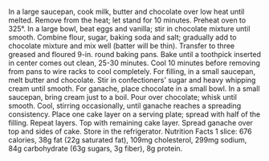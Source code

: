 
In a large saucepan, cook milk, butter and chocolate over low heat until melted. Remove from the heat; let stand for 10 minutes.
Preheat oven to 325°. In a large bowl, beat eggs and vanilla; stir in chocolate mixture until smooth. Combine flour, sugar, baking soda and salt; gradually add to chocolate mixture and mix well (batter will be thin).
Transfer to three greased and floured 9-in. round baking pans. Bake until a toothpick inserted in center comes out clean, 25-30 minutes. Cool 10 minutes before removing from pans to wire racks to cool completely.
For filling, in a small saucepan, melt butter and chocolate. Stir in confectioners' sugar and heavy whipping cream until smooth.
For ganache, place chocolate in a small bowl. In a small saucepan, bring cream just to a boil. Pour over chocolate; whisk until smooth. Cool, stirring occasionally, until ganache reaches a spreading consistency.
Place one cake layer on a serving plate; spread with half of the filling. Repeat layers. Top with remaining cake layer. Spread ganache over top and sides of cake. Store in the refrigerator.
Nutrition Facts
1 slice: 676 calories, 38g fat (22g saturated fat), 109mg cholesterol, 299mg sodium, 84g carbohydrate (63g sugars, 3g fiber), 8g protein. 